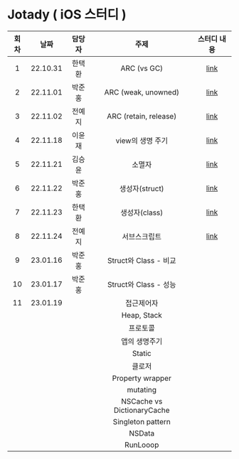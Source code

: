 # Jotady ( iOS 스터디 )

| 회차 | 날짜 | 담당자 | 주제 | 스터디 내용 |
|:---:|:---:|:---:|:---:|:---:|
|1|22.10.31|한택환|ARC (vs GC)|[link](https://github.com/Chilli-Saewoo/Jotady/discussions/2)|
|2|22.11.01|박준홍|ARC (weak, unowned)|[link](https://github.com/Chilli-Saewoo/Jotady/discussions/6)|
|3|22.11.02|전예지|ARC (retain, release)|[link](https://github.com/Chilli-Saewoo/Jotady/discussions/7)|
|4|22.11.18|이윤재|view의 생명 주기|[link](https://github.com/Chilli-Saewoo/Jotady/discussions/8)|
|5|22.11.21|김승윤|소멸자|[link](https://github.com/Chilli-Saewoo/Jotady/discussions/9)|
|6|22.11.22|박준홍|생성자(struct)|[link](https://github.com/Chilli-Saewoo/Jotady/discussions/11)|
|7|22.11.23|한택환|생성자(class)|[link](https://github.com/Chilli-Saewoo/Jotady/discussions/12)|
|8|22.11.24|전예지|서브스크립트|[link](https://github.com/Chilli-Saewoo/Jotady/discussions/14)|
|9|23.01.16|박준홍|Struct와 Class - 비교| |
|10|23.01.17|박준홍|Struct와 Class - 성능| |
|11|23.01.19||접근제어자| |
|| | |Heap, Stack| |
|| | |프로토콜| |
|| | |앱의 생명주기| |
|| | |Static| |
|| | |클로저| |
|| | |Property wrapper| |
|| | |mutating| |
|| | |NSCache vs DictionaryCache| |
|| | |Singleton pattern| |
|| | | NSData | |
|| | | RunLooop | |


